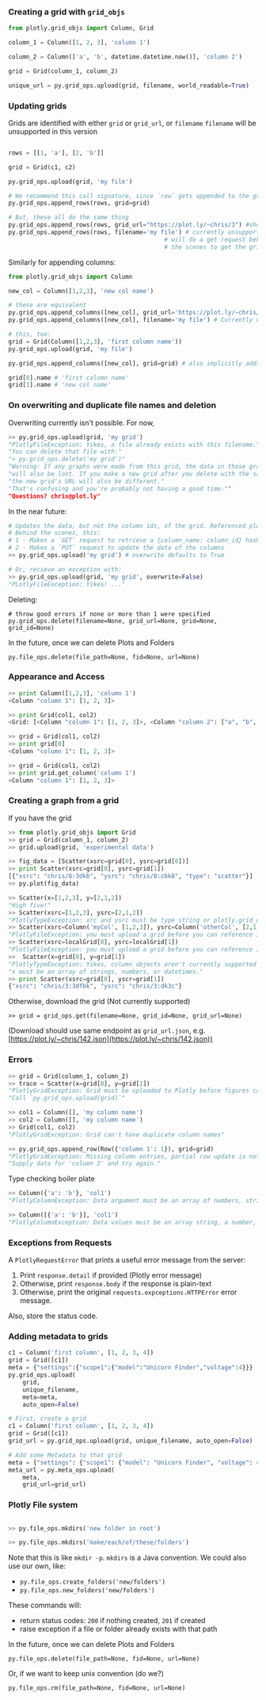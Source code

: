 ### Creating a grid with `grid_objs`

```python
from plotly.grid_objs import Column, Grid

column_1 = Column([1, 2, 3], 'column 1')

column_2 = Column(['a', 'b', datetime.datetime.now()], 'column 2')

grid = Grid(column_1, column_2)

unique_url = py.grid_ops.upload(grid, filename, world_readable=True)
```

### Updating grids

Grids are identified with either `grid` or `grid_url`, or `filename`
`filename` will be unsupported in this version
```python

rows = [[1, 'a'], [2, 'b']]

grid = Grid(c1, c2)

py.grid_ops.upload(grid, 'my file')

# We recommend this call signature, since `row` gets appended to the grid
py.grid_ops.append_rows(rows, grid=grid)

# But, these all do the same thing
py.grid_ops.append_rows(rows, grid_url="https://plot.ly/~chris/3") #shortcut
py.grid_ops.append_rows(rows, filename='my file') # currently unsupported.
                                            # will do a get request behind
                                            # the scenes to get the grid_id
```

Similarly for appending columns:
```python
from plotly.grid_objs import Column

new_col = Column([1,2,3], 'new col name')

# these are equivalent
py.grid_ops.append_columns([new_col], grid_url='https://plot.ly/~chris/3')
py.grid_ops.append_columns([new_col], filename='my file') # Currently unsupported

# this, too:
grid = Grid(Column([1,2,3], 'first column name'))
py.grid_ops.upload(grid, 'my file')

py.grid_ops.append_columns([new_col], grid=grid) # also implicitly adds new_col to grid

grid[0].name # 'first column name'
grid[1].name # 'new col name'
```


### On overwriting and duplicate file names and deletion

Overwriting currently isn't possible. For now,
```python
>> py.grid_ops.upload(grid, 'my grid')
"PlotlyFileException: Yikes, a file already exists with this filename."
"You can delete that file with:"
"> py.grid_ops.delete('my grid')"
"Warning: If any graphs were made from this grid, the data in those graphs"
"will also be lost. If you make a new grid after you delete with the same filename, "
"the new grid's URL will also be different."
"That's confusing and you're probably not having a good time.""
"Questions? chris@plot.ly"
```

In the near future:
```python
# Updates the data, but not the column ids, of the grid. Referenced plots don't break.
# Behind the scenes, this:
# 1 - Makes a `GET` request to retrieve a {column_name: column_id} hash
# 2 - Makes a `PUT` request to update the data of the columns
>> py.grid_ops.upload('my grid') # overwrite defaults to True

# Or, recieve an exception with:
>> py.grid_ops.upload(grid, 'my grid', overwrite=False)
"PLotlyFileException: Yikes! ..."
```

Deleting:

```
# throw good errors if none or more than 1 were specified
py.grid_ops.delete(filename=None, grid_url=None, grid=None, grid_id=None)
```

In the future, once we can delete Plots and Folders

```
py.file_ops.delete(file_path=None, fid=None, url=None)
```


### Appearance and Access

```python
>> print Column([1,2,3], 'column 1')
<Column "column 1": [1, 2, 3]>
```

```python
>> print Grid(col1, col2)
<Grid: [<Column "column 1": [1, 2, 3]>, <Column "column 2": ["a", "b", "c"]>]>
```

```python
>> grid = Grid(col1, col2)
>> print grid[0]
<Column "column 1": [1, 2, 3]>
```

```python
>> grid = Grid(col1, col2)
>> print grid.get_column('column 1')
<Column "column 1": [1, 2, 3]>
```

### Creating a graph from a grid

If you have the grid
```python
>> from plotly.grid_objs import Grid
>> grid = Grid(column_1, column_2)
>> grid.upload(grid, 'experimental data')

>> fig_data = [Scatter(xsrc=grid[0], ysrc=grid[0])]
>> print Scatter(xsrc=grid[0], ysrc=grid[1])
[{"xsrc": "chris/8:3dkb", "ysrc": "chris/8:cbk8", "type": "scatter"}]
>> py.plot(fig_data)

>> Scatter(x=[1,2,3], y=[2,1,2])
"High five!"
>> Scatter(xsrc=[1,2,3], ysrc=[2,1,2])
"PlotlyTypeException: xrc and ysrc must be type string or plotly.grid_obj.Column"
>> Scatter(xsrc=Column('myCol', [1,2,3]), ysrc=Column('otherCol', [2,1,2]))
"PlotlyFileException: you must upload a grid before you can reference it in plots"
>> Scatter(xsrc=localGrid[0], ysrc=localGrid[1])
"PlotlyFileException: you must upload a grid before you can reference it in plots"
>>  Scatter(x=grid[0], y=grid[1])
"PlotlyTypeException: Yikes, column objects aren't currently supported here."
"x must be an array of strings, numbers, or datetimes."
>> print Scatter(xsrc=grid[0], yscr=grid[1])
{"xsrc": "chris/3:3dfbk", "ysrc": "chris/3:dk3c"}
```

Otherwise, download the grid (Not currently supported)
```
>> grid = grid_ops.get(filename=None, grid_id=None, grid_url=None)
```

(Download should use same endpoint as `grid_url.json`, e.g. [https://plot.ly/~chris/142.json](https://plot.ly/~chris/142.json))

### Errors
```python
>> grid = Grid(column_1, column_2)
>> trace = Scatter(x=grid[0], y=grid[1])
"PlotlyGridException: Grid must be uploaded to Plotly before figures can be created."
"Call `py.grid_ops.upload(grid)`"
```

```python
>> col1 = Column([], 'my column name')
>> col2 = Column([], 'my column name')
>> Grid(col1, col2)
"PlotlyGridException: Grid can't have duplicate column names"
```

```python
>> py.grid_ops.append_row(Row({'column 1': 1}), grid=grid)
"PlotlyGridException: Missing column entries, partial row update is not supported."
"Supply data for 'column 2' and try again."
```

Type checking boiler plate
```python
>> Column({'a': 'b'}, 'col1')
"PlotlyColumnException: Data argument must be an array of numbers, strings, Nones, or datetimes"
```

```python
>> Column([{'a': 'b'}], 'col1')
"PlotlyColumnException: Data values must be an array string, a number, Nones, or a datetime"
```

### Exceptions from Requests
A `PlotlyRequestError` that prints a useful error message from the server:
1. Print `response.detail` if provided (Plotly error message)
2. Otherwise, print `response.body` if the response is plain-text
3. Otherwise, print the original `requests.expceptions.HTTPError` error message.

Also, store the status code.


### Adding metadata to grids

```python
c1 = Column('first column', [1, 2, 3, 4])
grid = Grid([c1])
meta = {"settings":{"scope1":{"model":"Unicorn Finder","voltage":4}}}
py.grid_ops.upload(
    grid,
    unique_filename,
    meta=meta,
    auto_open=False)
```

```python
# First, create a grid
c1 = Column('first column', [1, 2, 3, 4])
grid = Grid([c1])
grid_url = py.grid_ops.upload(grid, unique_filename, auto_open=False)

# Add some Metadata to that grid
meta = {"settings": {"scope1": {"model": "Unicorn Finder", "voltage": 4}}}
meta_url = py.meta_ops.upload(
    meta,
    grid_url=grid_url)
```

### Plotly File system

```python

>> py.file_ops.mkdirs('new folder in root')

>> py.file_ops.mkdirs('make/each/of/these/folders')
```

Note that this is like `mkdir -p`. `mkdirs` is a Java convention.
We could also use our own, like:

- `py.file_ops.create_folders('new/folders')`
- `py.file_ops.new_folders('new/folders')`

These commands will:
- return status codes: `200` if nothing created, `201` if created
- raise exception if a file or folder already exists with that path


In the future, once we can delete Plots and Folders

```
py.file_ops.delete(file_path=None, fid=None, url=None)
```

Or, if we want to keep unix convention (do we?)
```
py.file_ops.rm(file_path=None, fid=None, url=None)
```
